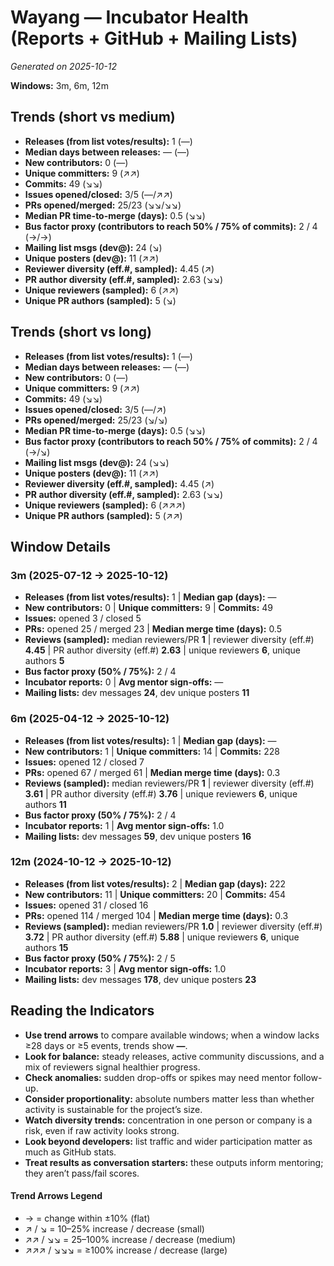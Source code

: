 # Wayang — Incubator Health (Reports + GitHub + Mailing Lists)
_Generated on 2025-10-12_

**Windows:** 3m, 6m, 12m

## Trends (short vs medium)

- **Releases (from list votes/results):** 1 (—)
- **Median days between releases:** — (—)
- **New contributors:** 0 (—)
- **Unique committers:** 9 (↗↗)
- **Commits:** 49 (↘↘)
- **Issues opened/closed:** 3/5 (—/↗↗)
- **PRs opened/merged:** 25/23 (↘↘/↘↘)
- **Median PR time-to-merge (days):** 0.5 (↘↘)
- **Bus factor proxy (contributors to reach 50% / 75% of commits):** 2 / 4 (→/→)
- **Mailing list msgs (dev@):** 24 (↘)
- **Unique posters (dev@):** 11 (↗↗)
- **Reviewer diversity (eff.#, sampled):** 4.45 (↗)
- **PR author diversity (eff.#, sampled):** 2.63 (↘↘)
- **Unique reviewers (sampled):** 6 (↗↗)
- **Unique PR authors (sampled):** 5 (↘)

## Trends (short vs long)

- **Releases (from list votes/results):** 1 (—)
- **Median days between releases:** — (—)
- **New contributors:** 0 (—)
- **Unique committers:** 9 (↗↗)
- **Commits:** 49 (↘↘)
- **Issues opened/closed:** 3/5 (—/↗)
- **PRs opened/merged:** 25/23 (↘/↘)
- **Median PR time-to-merge (days):** 0.5 (↘↘)
- **Bus factor proxy (contributors to reach 50% / 75% of commits):** 2 / 4 (→/↘)
- **Mailing list msgs (dev@):** 24 (↘↘)
- **Unique posters (dev@):** 11 (↗↗)
- **Reviewer diversity (eff.#, sampled):** 4.45 (↗)
- **PR author diversity (eff.#, sampled):** 2.63 (↘↘)
- **Unique reviewers (sampled):** 6 (↗↗↗)
- **Unique PR authors (sampled):** 5 (↗↗)

## Window Details
### 3m  (2025-07-12 → 2025-10-12)
- **Releases (from list votes/results):** 1  |  **Median gap (days):** —
- **New contributors:** 0  |  **Unique committers:** 9  |  **Commits:** 49
- **Issues:** opened 3 / closed 5
- **PRs:** opened 25 / merged 23  |  **Median merge time (days):** 0.5
- **Reviews (sampled):** median reviewers/PR **1**  |  reviewer diversity (eff.#) **4.45**  |  PR author diversity (eff.#) **2.63**  |  unique reviewers **6**, unique authors **5**
- **Bus factor proxy (50% / 75%):** 2 / 4
- **Incubator reports:** 0  |  **Avg mentor sign-offs:** —
- **Mailing lists:** dev messages **24**, dev unique posters **11**

### 6m  (2025-04-12 → 2025-10-12)
- **Releases (from list votes/results):** 1  |  **Median gap (days):** —
- **New contributors:** 1  |  **Unique committers:** 14  |  **Commits:** 228
- **Issues:** opened 12 / closed 7
- **PRs:** opened 67 / merged 61  |  **Median merge time (days):** 0.3
- **Reviews (sampled):** median reviewers/PR **1**  |  reviewer diversity (eff.#) **3.61**  |  PR author diversity (eff.#) **3.76**  |  unique reviewers **6**, unique authors **11**
- **Bus factor proxy (50% / 75%):** 2 / 4
- **Incubator reports:** 1  |  **Avg mentor sign-offs:** 1.0
- **Mailing lists:** dev messages **59**, dev unique posters **16**

### 12m  (2024-10-12 → 2025-10-12)
- **Releases (from list votes/results):** 2  |  **Median gap (days):** 222
- **New contributors:** 11  |  **Unique committers:** 20  |  **Commits:** 454
- **Issues:** opened 31 / closed 16
- **PRs:** opened 114 / merged 104  |  **Median merge time (days):** 0.3
- **Reviews (sampled):** median reviewers/PR **1.0**  |  reviewer diversity (eff.#) **3.72**  |  PR author diversity (eff.#) **5.88**  |  unique reviewers **6**, unique authors **15**
- **Bus factor proxy (50% / 75%):** 2 / 5
- **Incubator reports:** 3  |  **Avg mentor sign-offs:** 1.0
- **Mailing lists:** dev messages **178**, dev unique posters **23**

## Reading the Indicators
- **Use trend arrows** to compare available windows; when a window lacks ≥28 days or ≥5 events, trends show **—**.
- **Look for balance:** steady releases, active community discussions, and a mix of reviewers signal healthier progress.
- **Check anomalies:** sudden drop-offs or spikes may need mentor follow-up.
- **Consider proportionality:** absolute numbers matter less than whether activity is sustainable for the project’s size.
- **Watch diversity trends:** concentration in one person or company is a risk, even if raw activity looks strong.
- **Look beyond developers:** list traffic and wider participation matter as much as GitHub stats.
- **Treat results as conversation starters:** these outputs inform mentoring; they aren’t pass/fail scores.

#### Trend Arrows Legend
- →  = change within ±10% (flat)
- ↗ / ↘ = 10–25% increase / decrease (small)
- ↗↗ / ↘↘ = 25–100% increase / decrease (medium)
- ↗↗↗ / ↘↘↘ = ≥100% increase / decrease (large)
